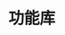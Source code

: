 <script setup>
    // 引入
import List from '../List.vue'
import dataData from "./data.json";
import typeData from "./type.json"
</script>

# 功能库
<List :dataData="dataData" :typeData="typeData"/>
